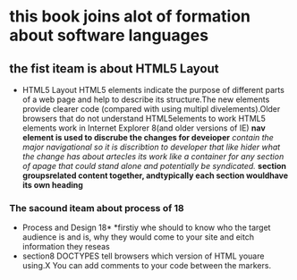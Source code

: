 # this book joins alot of formation about software languages
## the fist iteam is about HTML5 Layout
* HTML5 Layout
 HTML5 elements indicate the purpose of different parts of a web page and help to describe its structure.The new elements provide clearer code (compared with using multipl divelements).Older browsers that do not understand HTML5elements
 to work HTML5 elements work in Internet Explorer 8(and older versions of IE)
**nav element is used to discrube the changes for deveioper**
*contain the major navigational  so it is discribtion to developer that like hider what the change has about artecles its work like a container for any section of apage that could stand alone and potentially be syndicated.* 
**section groupsrelated content together, andtypically each section wouldhave its own heading**
### The sacound iteam about process of 18
* Process and Design 18*
*firstiy whe should to know who the target audience is and is, why they would come to your site and eitch information they reseas
* section8
DOCTYPES tell browsers which version of HTML youare using.X You can add comments to your code between the<!-- and --> markers.
